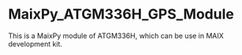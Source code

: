 # MaixPy_ATGM336H_GPS_Module
This is a MaixPy module of ATGM336H, which can be use in MAIX development kit.
